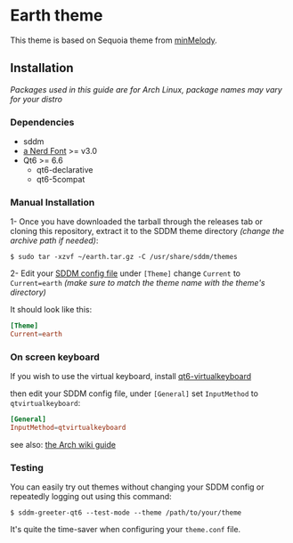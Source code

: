 # Earth theme

This theme is based on Sequoia theme from [minMelody](https://codeberg.org/minMelody/sddm-sequoia).

## Installation

*Packages used in this guide are for Arch Linux, package names may vary for your distro*

### Dependencies

* sddm
* [a Nerd Font](https://www.nerdfonts.com/) >= v3.0
* Qt6 >= 6.6
  * qt6-declarative
  * qt6-5compat

### Manual Installation

1- Once you have downloaded the tarball through the releases tab or cloning this repository, extract it to the SDDM theme directory *(change the archive path if needed)*:

```
$ sudo tar -xzvf ~/earth.tar.gz -C /usr/share/sddm/themes
```

2- Edit your [SDDM config file](https://man.archlinux.org/man/sddm.conf.5) under `[Theme]` change `Current` to `Current=earth` *(make sure to match the theme name with the theme's directory)*

It should look like this:

```conf
[Theme]
Current=earth
```

### On screen keyboard

If you wish to use the virtual keyboard, install [qt6-virtualkeyboard](https://archlinux.org/packages/?name=qt6-virtualkeyboard)

then edit your SDDM config file, under `[General]` set `InputMethod` to `qtvirtualkeyboard`:

```conf
[General]
InputMethod=qtvirtualkeyboard
```

see also: [the Arch wiki guide](https://wiki.archlinux.org/title/SDDM#Enable_virtual_keyboard)

### Testing

You can easily try out themes without changing your SDDM config or repeatedly logging out using this command:

```
$ sddm-greeter-qt6 --test-mode --theme /path/to/your/theme
```

It's quite the time-saver when configuring your `theme.conf` file.

